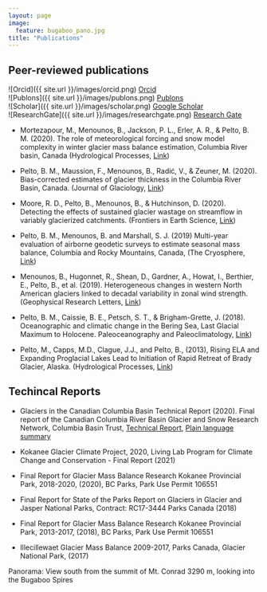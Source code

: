 ```yaml
---
layout: page
image:
  feature: bugaboo_pano.jpg
title: "Publications"
---
```


## Peer-reviewed publications

![Orcid]({{ site.url }}/images/orcid.png) [Orcid](https://orcid.org/0000-0002-3488-3599)   
![Publons]({{ site.url }}/images/publons.png) [Publons](https://publons.com/researcher/4108388/ben-pelto/)   
![Scholar]({{ site.url }}/images/scholar.png) [Google Scholar](https://scholar.google.ca/citations?user=aadGZFMAAAAJ&hl=en&oi=ao)   
![ResearchGate]({{ site.url }}/images/researchgate.png) [Research Gate](https://www.researchgate.net/profile/Ben_Pelto)   


* Mortezapour, M., Menounos, B., Jackson, P. L., Erler, A. R., & Pelto, B. M. (2020). The role of meteorological forcing and snow model complexity in winter glacier mass balance estimation, Columbia River basin, Canada (Hydrological Processes, [Link](https://doi.org/10.1002/hyp.13929))

* Pelto, B. M., Maussion, F., Menounos, B., Radić, V., & Zeuner, M. (2020). Bias-corrected estimates of glacier thickness in the Columbia River Basin, Canada. (Journal of Glaciology, [Link](https://www.cambridge.org/core/journals/journal-of-glaciology/article/biascorrected-estimates-of-glacier-thickness-in-the-columbia-river-basin-canada/E8DCB7FAF1A5DF21CC529ADA6844B1B4))

* Moore, R. D., Pelto, B., Menounos, B., & Hutchinson, D. (2020). Detecting the effects of sustained glacier wastage on streamflow in variably glacierized catchments. (Frontiers in Earth Science, [Link](https://doi.org/10.3389/feart.2020.00136))

* Pelto, B. M., Menounos, B. and Marshall, S. J. (2019) Multi-year evaluation of airborne geodetic surveys to estimate seasonal mass balance, Columbia and Rocky Mountains, Canada, (The Cryosphere, [Link](https://tc.copernicus.org/articles/13/1709/2019/))

* Menounos, B., Hugonnet, R., Shean, D., Gardner, A., Howat, I., Berthier, E., Pelto, B., et al. (2019). Heterogeneous changes in western North American glaciers linked to decadal variability in zonal wind strength. (Geophysical Research Letters, [Link](https://agupubs.onlinelibrary.wiley.com/doi/full/10.1029/2018GL080942))

* Pelto, B. M., Caissie, B. E., Petsch, S. T., & Brigham-Grette, J. (2018). Oceanographic and climatic change in the Bering Sea, Last Glacial Maximum to Holocene. Paleoceanography and Paleoclimatology, [Link](https://doi.org/10.1002/2017PA003265)) 

* Pelto, M., Capps, M.D., Clague, J.J., and Pelto, B., (2013), Rising ELA and Expanding Proglacial Lakes Lead to Initiation of Rapid Retreat of Brady Glacier, Alaska. (Hydrological Processes, [Link](https://onlinelibrary.wiley.com/doi/abs/10.1002/hyp.9913)) 

## Techincal Reports

* Glaciers in the Canadian Columbia Basin Technical Report (2020). Final report of the Canadian Columbia River Basin Glacier and Snow Research Network, Columbia Basin Trust, [Technical Report](https://ourtrust.org/?ddownload=19532), [Plain language summary](https://ourtrust.org/?ddownload=18066) 

* Kokanee Glacier Climate Project, 2020, Living Lab Program for Climate Change and Conservation - Final Report (2021)
 
* Final Report for Glacier Mass Balance Research Kokanee Provincial Park, 2018-2020, (2020), BC Parks, Park Use Permit 106551

* Final Report for State of the Parks Report on Glaciers in Glacier and Jasper National Parks, Contract: RC17-3444 Parks Canada (2018) 

* Final Report for Glacier Mass Balance Research Kokanee Provincial Park, 2013-2017, (2018), BC Parks, Park Use Permit 106551

* Illecillewaet Glacier Mass Balance 2009-2017, Parks Canada, Glacier National Park, (2017)

Panorama: View south from the summit of Mt. Conrad 3290 m, looking into the Bugaboo Spires 

